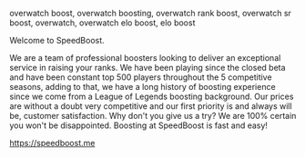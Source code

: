 
overwatch boost, overwatch boosting, overwatch rank boost, overwatch sr boost, overwatch, overwatch elo boost, elo boost

Welcome to SpeedBoost.

We are a team of professional boosters looking to deliver an exceptional service in raising your ranks. 
We have been playing since the closed beta and have been constant top 500 players throughout the 5 competitive seasons, 
adding to that, we have a long history of boosting experience since we come from a League of Legends boosting background. 
Our prices are without a doubt very competitive and our first priority is and always will be, customer satisfaction. 
Why don't you give us a try? We are 100% certain you won't be disappointed. Boosting at SpeedBoost is fast and easy!

https://speedboost.me
